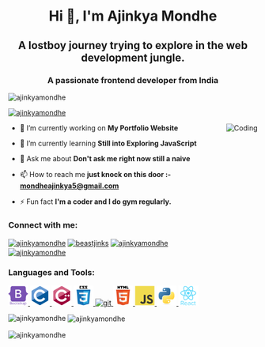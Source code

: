 <h1 align="center">Hi 👋, I'm Ajinkya Mondhe</h1>
<h2 align="center">A lostboy journey trying to explore in the web development jungle.</h2>
<h3 align="center">A passionate frontend developer from India</h3>

<p align="left"> <img src="https://komarev.com/ghpvc/?username=ajinkyamondhe&label=Profile%20views&color=0e75b6&style=flat" alt="ajinkyamondhe" /> </p>


<p align="left"> <a href="https://github.com/ryo-ma/github-profile-trophy"><img src="https://github-profile-trophy.vercel.app/?username=ajinkyamondhe" alt="ajinkyamondhe" /></a> </p>
<img align ="right" alt = "Coding" widht="100" height="400" src="https://cdn.dribbble.com/users/2646423/screenshots/5507196/computer.gif">

- 🔭 I’m currently working on **My Portfolio Website**

- 🌱 I’m currently learning **Still into Exploring JavaScript**

- 💬 Ask me about **Don't ask me right now still a naive**

- 📫 How to reach me **just knock on this door :- mondheajinkya5@gmail.com**

- ⚡ Fun fact **I'm a coder and I do gym regularly.**

<h3 align="left">Connect with me:</h3>
<p align="left">
<a href="https://linkedin.com/in/ajinkyamondhe" target="blank"><img align="center" src="https://raw.githubusercontent.com/rahuldkjain/github-profile-readme-generator/master/src/images/icons/Social/linked-in-alt.svg" alt="ajinkyamondhe" height="30" width="40" /></a>
<a href="https://www.codechef.com/users/beastjinks" target="blank"><img align="center" src="https://cdn.jsdelivr.net/npm/simple-icons@3.1.0/icons/codechef.svg" alt="beastjinks" height="30" width="40" /></a>
<a href="https://www.leetcode.com/ajinkyamondhe" target="blank"><img align="center" src="https://raw.githubusercontent.com/rahuldkjain/github-profile-readme-generator/master/src/images/icons/Social/leet-code.svg" alt="ajinkyamondhe" height="30" width="40" /></a>
<a href="https://auth.geeksforgeeks.org/user/ajinkyamondhe" target="blank"><img align="center" src="https://raw.githubusercontent.com/rahuldkjain/github-profile-readme-generator/master/src/images/icons/Social/geeks-for-geeks.svg" alt="ajinkyamondhe" height="30" width="40" /></a>
</p>

<h3 align="left">Languages and Tools:</h3>
<p align="left"> <a href="https://getbootstrap.com" target="_blank" rel="noreferrer"> <img src="https://raw.githubusercontent.com/devicons/devicon/master/icons/bootstrap/bootstrap-plain-wordmark.svg" alt="bootstrap" width="40" height="40"/> </a> <a href="https://www.cprogramming.com/" target="_blank" rel="noreferrer"> <img src="https://raw.githubusercontent.com/devicons/devicon/master/icons/c/c-original.svg" alt="c" width="40" height="40"/> </a> <a href="https://www.w3schools.com/cpp/" target="_blank" rel="noreferrer"> <img src="https://raw.githubusercontent.com/devicons/devicon/master/icons/cplusplus/cplusplus-original.svg" alt="cplusplus" width="40" height="40"/> </a> <a href="https://www.w3schools.com/css/" target="_blank" rel="noreferrer"> <img src="https://raw.githubusercontent.com/devicons/devicon/master/icons/css3/css3-original-wordmark.svg" alt="css3" width="40" height="40"/> </a> <a href="https://git-scm.com/" target="_blank" rel="noreferrer"> <img src="https://www.vectorlogo.zone/logos/git-scm/git-scm-icon.svg" alt="git" width="40" height="40"/> </a> <a href="https://www.w3.org/html/" target="_blank" rel="noreferrer"> <img src="https://raw.githubusercontent.com/devicons/devicon/master/icons/html5/html5-original-wordmark.svg" alt="html5" width="40" height="40"/> </a> <a href="https://developer.mozilla.org/en-US/docs/Web/JavaScript" target="_blank" rel="noreferrer"> <img src="https://raw.githubusercontent.com/devicons/devicon/master/icons/javascript/javascript-original.svg" alt="javascript" width="40" height="40"/> </a> <a href="https://www.python.org" target="_blank" rel="noreferrer"> <img src="https://raw.githubusercontent.com/devicons/devicon/master/icons/python/python-original.svg" alt="python" width="40" height="40"/> </a> <a href="https://reactjs.org/" target="_blank" rel="noreferrer"> <img src="https://raw.githubusercontent.com/devicons/devicon/master/icons/react/react-original-wordmark.svg" alt="react" width="40" height="40"/> </a> </p>

<p><img align="left" src="https://github-readme-stats.vercel.app/api/top-langs?username=ajinkyamondhe&show_icons=true&locale=en&layout=compact" alt="ajinkyamondhe" /></p>

<p>&nbsp;<img align="center" src="https://github-readme-stats.vercel.app/api?username=ajinkyamondhe&show_icons=true&locale=en" alt="ajinkyamondhe" /></p>

<p><img align="center" src="https://github-readme-streak-stats.herokuapp.com/?user=ajinkyamondhe&" alt="ajinkyamondhe" /></p>
